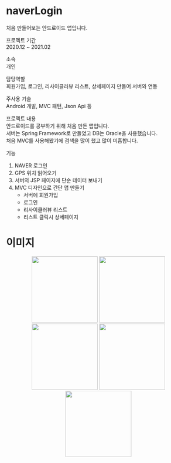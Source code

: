 # naverLogin

처음 만들어보는 안드로이드 앱입니다.

프로젝트 기간   
2020.12 ~ 2021.02

소속   
개인

담당역할   
회원가입, 로그인, 리사이클러뷰 리스트, 상세페이지 만들어 서버와 연동

주사용 기술   
Android 개발, MVC 패턴, Json Api 등

프로젝트 내용   
  안드로이드를 공부하기 위해 처음 만든 앱입니다.   
  서버는 Spring Framework로 만들었고 DB는 Oracle을 사용했습니다.   
  처음 MVC를 사용해봤기에 검색을 많이 했고 많이 미흡합니다.   

기능
1. NAVER 로그인
2. GPS 위치 읽어오기 
3. 서버의 JSP 페이지에 단순 데이터 보내기
4. MVC 디자인으로 간단 앱 만들기
   - 서버에 회원가입
   - 로그인
   - 리사이클러뷰 리스트
   - 리스트 클릭시 상세페이지 

# 이미지
<p align="center"><img src = "https://user-images.githubusercontent.com/78474074/106848815-09100e80-66f5-11eb-81de-5391e09d92ca.png" width="180px">
<img src = "https://user-images.githubusercontent.com/78474074/106848820-0ad9d200-66f5-11eb-917b-c39d8907764d.png" width="180px">
<img src = "https://user-images.githubusercontent.com/78474074/106848823-0c0aff00-66f5-11eb-9790-67c2ff0c8d40.png" width="180px">
<img src = "https://user-images.githubusercontent.com/78474074/106848829-0ca39580-66f5-11eb-9c17-07e7b8aa24b3.png" width="180px">
<img src = "https://user-images.githubusercontent.com/78474074/106848831-0d3c2c00-66f5-11eb-85a3-ebbcb6dc1a69.png" width="180px"></p>
 
 
